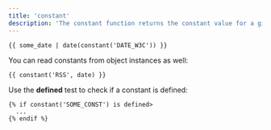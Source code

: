 ```yaml
---
title: 'constant'
description: 'The constant function returns the constant value for a given string.'
---
```


```canvas
{{ some_date | date(constant('DATE_W3C')) }}
```

You can read constants from object instances as well:

```canvas
{{ constant('RSS', date) }}
```

Use the **defined** test to check if a constant is defined:

```canvas
{% if constant('SOME_CONST') is defined>
  ...
{% endif %}
```
